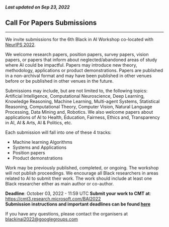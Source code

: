 ##### Last updated on Sep 23, 2022

## Call For Papers Submissions
---

We invite submissions for the 6th Black in AI Workshop co-located with [NeurIPS 2022](https://nips.cc/).

We welcome research papers, position papers, survey papers, vision papers, or papers that inform about neglected/abandoned areas of study where AI could be impactful. Papers may introduce new theory, methodology, applications or product demonstrations. Papers are published in a non-archival format and may have been published in other venues before or be published in other venues in the future.

Submissions may include, but are not limited to, the following topics: Artificial Intelligence, Computational Neuroscience, Deep Learning, Knowledge Reasoning, Machine Learning, Multi-agent Systems, Statistical Reasoning, Computational Theory, Computer Vision, Natural Language Processing, Data Mining and, Robotics. We also welcome papers about applications of AI to Health, Education, Fairness, Ethics and, Transparency in AI, AI & Arts, AI & Politics, etc.

Each submission will fall into one of these 4 tracks:
- Machine learning Algorithms
- Systems and Applications
- Position papers
- Product demonstrations

Work may be previously published, completed, or ongoing. The workshop will not publish proceedings. We encourage all Black researchers in areas related to AI to submit their work. The work should include at least one Black researcher either as main author or co-author.

**Deadline**: October 03, 2022 - 11:59 UTC
**Submit your work to CMT at**: https://cmt3.research.microsoft.com/BAI2022  
**Submission instructions and important deadlines can be found [here](https://docs.google.com/document/d/1uzJBKaHRDcPh04RfU-pM1TP8D3Tc-8ZUDh8cYyPaLgc/edit#)**


If you have any questions, please contact the organisers at blackinai2022@googlegroups.com 